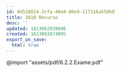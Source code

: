 ```yaml
---
id: 8d518824-2cfa-48e0-80e9-117316a558b8
title: 2018 Recurso
desc: ''
updated: 1613062938096
created: 1613062874805
export_on_save:
  html: true
---
```


@import "assets/pdf/6.2.2.Exame.pdf"